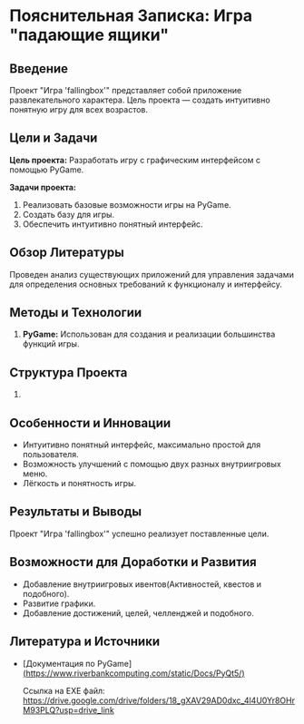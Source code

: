 # Пояснительная Записка: Игра "падающие ящики"

## Введение

Проект "Игра 'fallingbox'" представляет собой приложение развлекательного характера. Цель проекта — создать интуитивно понятную игру для всех возрастов.

## Цели и Задачи

**Цель проекта:**
Разработать игру с графическим интерфейсом с помощью PyGame.

**Задачи проекта:**
1. Реализовать базовые возможности игры на PyGame.
2. Создать базу для игры.
3. Обеспечить интуитивно понятный интерфейс.

## Обзор Литературы

Проведен анализ существующих приложений для управления задачами для определения основных требований к функционалу и интерфейсу.

## Методы и Технологии

1. **PyGame:** Использован для создания и реализации большинства функций игры.

## Структура Проекта

1.


## Особенности и Инновации

- Интуитивно понятный интерфейс, максимально простой для пользователя.
- Возможность улучшений с помощью двух разных внутриигровых меню.
- Лёгкость и понятность игры.

## Результаты и Выводы

Проект "Игра 'fallingbox'" успешно реализует поставленные цели.

## Возможности для Доработки и Развития

- Добавление внутриигровых ивентов(Активностей, квестов и подобного).
- Развитие графики.
- Добавление достижений, целей, челленджей и подобного.

## Литература и Источники

- [Документация по PyGame][(https://www.riverbankcomputing.com/static/Docs/PyQt5/)](https://habr.com/ru/articles/588605/)

  Ссылка на EXE файл: 
https://drive.google.com/drive/folders/18_gXAV29AD0dxc_4l4U0Yr8OHrM93PLQ?usp=drive_link
